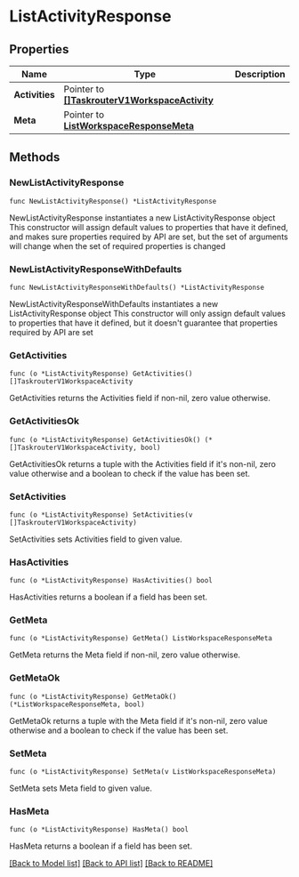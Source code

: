 # ListActivityResponse

## Properties

Name | Type | Description
------------ | ------------- | -------------
**Activities** | Pointer to [**[]TaskrouterV1WorkspaceActivity**](TaskrouterV1WorkspaceActivity.md) |  | [optional] 
**Meta** | Pointer to [**ListWorkspaceResponseMeta**](ListWorkspaceResponse_meta.md) |  | [optional] 

## Methods

### NewListActivityResponse

`func NewListActivityResponse() *ListActivityResponse`

NewListActivityResponse instantiates a new ListActivityResponse object
This constructor will assign default values to properties that have it defined,
and makes sure properties required by API are set, but the set of arguments
will change when the set of required properties is changed

### NewListActivityResponseWithDefaults

`func NewListActivityResponseWithDefaults() *ListActivityResponse`

NewListActivityResponseWithDefaults instantiates a new ListActivityResponse object
This constructor will only assign default values to properties that have it defined,
but it doesn't guarantee that properties required by API are set

### GetActivities

`func (o *ListActivityResponse) GetActivities() []TaskrouterV1WorkspaceActivity`

GetActivities returns the Activities field if non-nil, zero value otherwise.

### GetActivitiesOk

`func (o *ListActivityResponse) GetActivitiesOk() (*[]TaskrouterV1WorkspaceActivity, bool)`

GetActivitiesOk returns a tuple with the Activities field if it's non-nil, zero value otherwise
and a boolean to check if the value has been set.

### SetActivities

`func (o *ListActivityResponse) SetActivities(v []TaskrouterV1WorkspaceActivity)`

SetActivities sets Activities field to given value.

### HasActivities

`func (o *ListActivityResponse) HasActivities() bool`

HasActivities returns a boolean if a field has been set.

### GetMeta

`func (o *ListActivityResponse) GetMeta() ListWorkspaceResponseMeta`

GetMeta returns the Meta field if non-nil, zero value otherwise.

### GetMetaOk

`func (o *ListActivityResponse) GetMetaOk() (*ListWorkspaceResponseMeta, bool)`

GetMetaOk returns a tuple with the Meta field if it's non-nil, zero value otherwise
and a boolean to check if the value has been set.

### SetMeta

`func (o *ListActivityResponse) SetMeta(v ListWorkspaceResponseMeta)`

SetMeta sets Meta field to given value.

### HasMeta

`func (o *ListActivityResponse) HasMeta() bool`

HasMeta returns a boolean if a field has been set.


[[Back to Model list]](../README.md#documentation-for-models) [[Back to API list]](../README.md#documentation-for-api-endpoints) [[Back to README]](../README.md)


